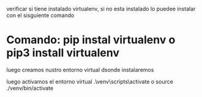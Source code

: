 verificar si tiene instalado virtualenv,
si no esta instalado lo puedee instalar con el sisguiente comando

# Comando: pip instal virtualenv o pip3 install virtualenv

luego creamos nustro entorno virtual dsonde instalaremos

luego activamos el entorno virtual
.\venv\scripts\activate o source ./venv/bin/activate
